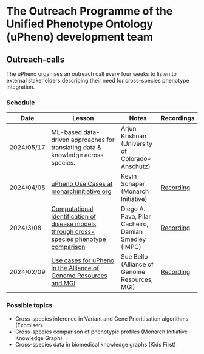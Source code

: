 # The Outreach Programme of the Unified Phenotype Ontology (uPheno) development team

## Outreach-calls

The uPheno organises an outreach call every four weeks to listen to external stakeholders describing their need for cross-species phenotype integration.

### Schedule

| Date | Lesson | Notes | Recordings |
| --- | --- | --- | --- |
| 2024/05/17| ML-based data-driven approaches for translating data & knowledge across species.| Arjun Krishnan (University of Colorado-Anschutz)|
| 2024/04/05 | [uPheno Use Cases at monarchinitiative.org](https://docs.google.com/presentation/d/1XZKArjgpx0rTLBY03E7FzQoGuXQUwmBZISN9VV4tF9I/edit) | Kevin Schaper (Monarch Initiative) | [Recording](https://drive.google.com/file/d/14ovleE2NEGx-dpPkPqTZyQ6oQfJ4m3QT/view?usp=sharing) |
| 2024/3/08 | [Computational identification of disease models through cross-species phenotype comparison](https://docs.google.com/presentation/d/1aq9EBUcVRpLj638rky_yeOviDOWLPFg_/edit) | Diego A. Pava, Pilar Cacheiro, Damian Smedley (IMPC) | [Recording](https://drive.google.com/file/d/1KefMzq0GJC3ygrLvhgjjSdiRhIj1KsBh/view?usp=drive_link) |
| 2024/02/09 | [Use cases for uPheno in the Alliance of Genome Resources and MGI](https://docs.google.com/presentation/d/1IaYPuljZ8AD5sDrixatcI4ECTpfdf0rUEbNx_hCElIM/edit) | Sue Bello (Alliance of Genome Resources, MGI) | [Recording](https://drive.google.com/file/d/1B2ZpRw8UpRZCsjxh2PxZe-lYH0kbbcA5/view?usp=drive_link) |

### Possible topics

- Cross-species inference in Variant and Gene Prioritisation algorithms (Exomiser).
- Cross-species comparison of phenotypic profiles (Monarch Initiative Knowledge Graph)
- Cross-species data in biomedical knowledge graphs (Kids First)
